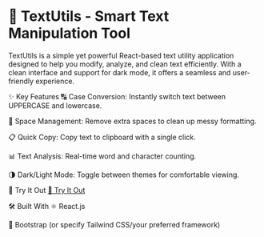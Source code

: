 <h1>📝 TextUtils - Smart Text Manipulation Tool</h1>
TextUtils is a simple yet powerful React-based text utility application designed to help you modify, analyze, and clean text efficiently. With a clean interface and support for dark mode, it offers a seamless and user-friendly experience.

✨ Key Features
🔠 Case Conversion: Instantly switch text between UPPERCASE and lowercase.

🧹 Space Management: Remove extra spaces to clean up messy formatting.

📋 Quick Copy: Copy text to clipboard with a single click.

📊 Text Analysis: Real-time word and character counting.

🌗 Dark/Light Mode: Toggle between themes for comfortable viewing.

🚀 Try It Out
<a href="https://textutils-by-d.netlify.app/" target="_blank" rel="noopener noreferrer">🚀 Try It Out</a>


🛠️ Built With
⚛️ React.js

🎨 Bootstrap (or specify Tailwind CSS/your preferred framework)
